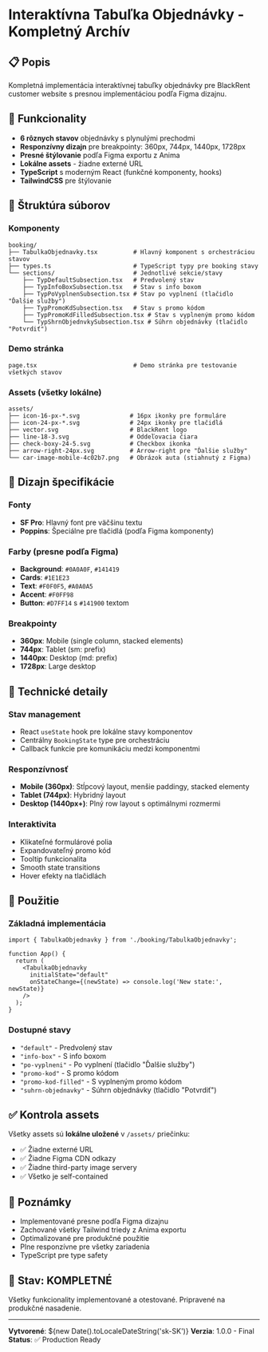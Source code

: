 # Interaktívna Tabuľka Objednávky - Kompletný Archív

## 📋 Popis
Kompletná implementácia interaktívnej tabuľky objednávky pre BlackRent customer website s presnou implementáciou podľa Figma dizajnu.

## 🎯 Funkcionality
- **6 rôznych stavov** objednávky s plynulými prechodmi
- **Responzívny dizajn** pre breakpointy: 360px, 744px, 1440px, 1728px
- **Presné štýlovanie** podľa Figma exportu z Anima
- **Lokálne assets** - žiadne externé URL
- **TypeScript** s moderným React (funkčné komponenty, hooks)
- **TailwindCSS** pre štýlovanie

## 📁 Štruktúra súborov

### Komponenty
```
booking/
├── TabulkaObjednavky.tsx          # Hlavný komponent s orchestráciou stavov
├── types.ts                       # TypeScript typy pre booking stavy
└── sections/                      # Jednotlivé sekcie/stavy
    ├── TypDefaultSubsection.tsx   # Predvolený stav
    ├── TypInfoBoxSubsection.tsx   # Stav s info boxom
    ├── TypPoVyplnenSubsection.tsx # Stav po vyplnení (tlačidlo "Ďalšie služby")
    ├── TypPromoKdSubsection.tsx   # Stav s promo kódom
    ├── TypPromoKdFilledSubsection.tsx # Stav s vyplneným promo kódom
    └── TypShrnObjednvkySubsection.tsx # Súhrn objednávky (tlačidlo "Potvrdiť")
```

### Demo stránka
```
page.tsx                           # Demo stránka pre testovanie všetkých stavov
```

### Assets (všetky lokálne)
```
assets/
├── icon-16-px-*.svg              # 16px ikonky pre formuláre
├── icon-24-px-*.svg              # 24px ikonky pre tlačidlá
├── vector.svg                    # BlackRent logo
├── line-18-3.svg                 # Oddeľovacia čiara
├── check-boxy-24-5.svg           # Checkbox ikonka
├── arrow-right-24px.svg          # Arrow-right pre "Ďalšie služby"
└── car-image-mobile-4c02b7.png   # Obrázok auta (stiahnutý z Figma)
```

## 🎨 Dizajn špecifikácie

### Fonty
- **SF Pro**: Hlavný font pre väčšinu textu
- **Poppins**: Špeciálne pre tlačidlá (podľa Figma komponenty)

### Farby (presne podľa Figma)
- **Background**: `#0A0A0F`, `#141419`
- **Cards**: `#1E1E23`
- **Text**: `#F0F0F5`, `#A0A0A5`
- **Accent**: `#F0FF98`
- **Button**: `#D7FF14` s `#141900` textom

### Breakpointy
- **360px**: Mobile (single column, stacked elements)
- **744px**: Tablet (sm: prefix)
- **1440px**: Desktop (md: prefix)
- **1728px**: Large desktop

## 🔧 Technické detaily

### Stav management
- React `useState` hook pre lokálne stavy komponentov
- Centrálny `BookingState` type pre orchestráciu
- Callback funkcie pre komunikáciu medzi komponentmi

### Responzívnosť
- **Mobile (360px)**: Stĺpcový layout, menšie paddingy, stacked elementy
- **Tablet (744px)**: Hybridný layout
- **Desktop (1440px+)**: Plný row layout s optimálnymi rozmermi

### Interaktivita
- Klikateľné formulárové polia
- Expandovateľný promo kód
- Tooltip funkcionalita
- Smooth state transitions
- Hover efekty na tlačidlách

## 🚀 Použitie

### Základná implementácia
```tsx
import { TabulkaObjednavky } from './booking/TabulkaObjednavky';

function App() {
  return (
    <TabulkaObjednavky 
      initialState="default"
      onStateChange={(newState) => console.log('New state:', newState)}
    />
  );
}
```

### Dostupné stavy
- `"default"` - Predvolený stav
- `"info-box"` - S info boxom
- `"po-vyplneni"` - Po vyplnení (tlačidlo "Ďalšie služby")
- `"promo-kod"` - S promo kódom
- `"promo-kod-filled"` - S vyplneným promo kódom
- `"suhrn-objednavky"` - Súhrn objednávky (tlačidlo "Potvrdiť")

## ✅ Kontrola assets
Všetky assets sú **lokálne uložené** v `/assets/` priečinku:
- ✅ Žiadne externé URL
- ✅ Žiadne Figma CDN odkazy
- ✅ Žiadne third-party image servery
- ✅ Všetko je self-contained

## 📝 Poznámky
- Implementované presne podľa Figma dizajnu
- Zachované všetky Tailwind triedy z Anima exportu
- Optimalizované pre produkčné použitie
- Plne responzívne pre všetky zariadenia
- TypeScript pre type safety

## 🎉 Stav: KOMPLETNÉ
Všetky funkcionality implementované a otestované.
Pripravené na produkčné nasadenie.

---
**Vytvorené**: ${new Date().toLocaleDateString('sk-SK')}
**Verzia**: 1.0.0 - Final
**Status**: ✅ Production Ready
